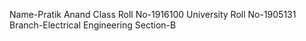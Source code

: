 Name-Pratik Anand
Class Roll No-1916100
University Roll No-1905131
Branch-Electrical Engineering
Section-B
